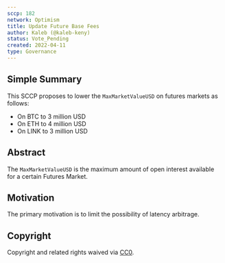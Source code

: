 ```yaml
---
sccp: 182
network: Optimism
title: Update Future Base Fees
author: Kaleb (@kaleb-keny)
status: Vote_Pending
created: 2022-04-11
type: Governance
---
```


## Simple Summary

<!--"If you can't explain it simply, you don't understand it well enough." Provide a simplified and layman-accessible explanation of the SCCP.-->

This SCCP proposes to lower the `MaxMarketValueUSD` on futures markets as follows:

- On BTC to 3 million USD 
- On ETH to 4 million USD 
- On LINK to 3 million USD 

## Abstract

<!--A short (~200 word) description of the variable change proposed.-->

The `MaxMarketValueUSD` is the maximum amount of open interest available for a certain Futures Market.

## Motivation

<!--The motivation is critical for SCCPs that want to update variables within Synthetix. It should clearly explain why the existing variable is not incentive aligned. SCCP submissions without sufficient motivation may be rejected outright.-->

The primary motivation is to limit the possibility of latency arbitrage. 

## Copyright

Copyright and related rights waived via [CC0](https://creativecommons.org/publicdomain/zero/1.0/).